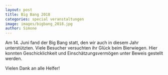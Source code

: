 ```yaml
---
layout: post
title: Big Bang 2018
categories: special veranstaltungen
image: images/bigbang_2018.jpg
author: Simone
---
```


Am 14. Juni fand der Big Bang statt, den wir auch in diesem Jahr unterstützten. 
Viele Besucher versuchten ihr Glück beim Bierwiegen.
Hier konnten Geschicklichkeit und Einschätzungsvermögen unter Beweis gestellt werden.

Vielen Dank an alle Helfer!
